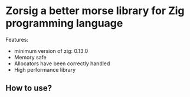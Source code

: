 # Zorsig a better morse library for Zig programming language

Features:
- minimum version of zig: 0.13.0
- Memory safe
- Allocators have been correctly handled
- High performance library

## How to use?

